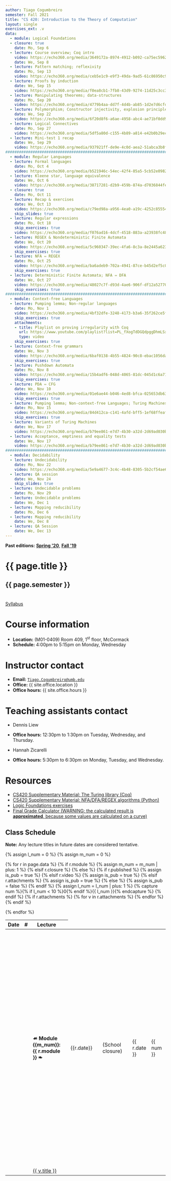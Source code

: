 ```yaml
---
author: Tiago Cogumbreiro
semester: Fall 2021
title: "CS 420: Introduction to the Theory of Computation"
layout: single
exercises_ext: .v
data:
  - module: Logical Foundations
  - closure: true
    date: Mo, Sep 6
  - lecture: Course overview; Coq intro
    video: https://echo360.org/media/3649172a-8974-4912-b092-ca75ec5962f5/public
    date: We, Sep 8
  - lecture: Pattern matching; reflexivity
    date: Mo, Sep 13
    video: https://echo360.org/media/ceb5e1c9-e9f3-49da-9ad5-61c86950c94b/public
  - lecture: Proofs by induction
    date: We, Sep 15
    video: https://echo360.org/media/f0ea8cb1-7fb8-43d9-9274-11d25c3cc3ed/public
  - lecture: Manipulating theorems; data-structures
    date: Mo, Sep 20
    video: https://echo360.org/media/4779b4aa-dd7f-4d4b-ab85-1d2e7d6cfd1b/public
  - lecture: Polymorphism; Constructor injectivity, explosion principle
    date: We, Sep 22
    video: https://echo360.org/media/6f20d8f6-a6ae-4958-abc4-ae71bf0dd916/public
  - lecture: Logical Connectives
    date: Mo, Sep 27
    video: https://echo360.org/media/5df5a80d-c155-4b89-a814-e42b0b29ecb1/public
  - lecture: Mini-test 1 recap
    date: We, Sep 29
    video: https://echo360.org/media/937921ff-de9e-4c0d-aea2-51abca3b8f54/public
################################################################################
  - module: Regular Languages
  - lecture: Formal languages
    date: Mo, Oct 4
    video: https://echo360.org/media/b521946c-54ec-42f4-85a5-5cb52e098272/public
  - lecture: Kleene star, language equivalence
    date: We, Oct 6
    video: https://echo360.org/media/38717281-d2b9-459b-874a-d7036844fe70/public
  - closure: true
    date: Mo, Oct 11
  - lecture: Recap & exercises
    date: We, Oct 13
    video: https://echo360.org/media/c79ed98a-a956-4ea0-a19c-4252c855546f/public
    skip_slides: true
  - lecture: Regular expressions
    date: Mo, Oct 18
    skip_exercises: true
    video: https://echo360.org/media/f076ad16-4dcf-4518-883a-a23938fc489d/public
  - lecture: REGEX & Nondeterministic Finite Automata
    date: We, Oct 20
    video: https://echo360.org/media/5c960347-39ec-4fa6-8c3a-8e2445a62387/public
    skip_exercises: true
  - lecture: NFA ⇔ REGEX
    date: Mo, Oct 25
    video: https://echo360.org/media/ba6adeb9-702a-4941-87ce-b45d2ef5c0fa/public
    skip_exercises: true
  - lecture: Deterministic Finite Automata; NFA ⇔ DFA
    date: We, Oct 27
    video: https://echo360.org/media/48027c7f-d93d-4ae6-906f-df12a5277021/public
    skip_exercises: true
################################################################################
  - module: Context-free Languages
  - lecture: Pumping lemma; Non-regular languages
    date: Mo, Nov 1
    video: https://echo360.org/media/4bf32dfe-3248-4173-b3a6-35f262ce5f30/public
    skip_exercises: true
    attachments:
    - title: Playlist on proving irregularity with Coq
      url: https://www.youtube.com/playlist?list=PL_fXogTdDGQdpggDhmLSxKxxXGOT-42rM
      type: video
    skip_exercises: true
  - lecture: Context-free grammars
    date: We, Nov 3
    video: https://echo360.org/media/6baf0138-4b55-4824-90c8-ebac1056dad1/public
    skip_exercises: true
  - lecture: Pushdown Automata
    date: Mo, Nov 8
    video: https://echo360.org/media/15b4adf6-048d-4065-81dc-045d1c6a7138/public
    skip_exercises: true
  - lecture: PDA ⇔ CFG
    date: We, Nov 10
    video: https://echo360.org/media/01e6ae44-b046-4ed8-bfca-025653db639e/public
    skip_exercises: true
  - lecture: Pumping lemma; Non-context-free Languages; Turing Machines
    date: Mo, Nov 15
    video: https://echo360.org/media/84d412ca-c141-4afd-bff5-1ef68ffeafb4/public
    skip_exercises: true
  - lecture: Variants of Turing Machines
    date: We, Nov 17
    video: https://echo360.org/media/b79ee861-e7d7-4b30-a32d-2d69ad030b91/public
  - lecture: Acceptance, emptiness and equality tests
    date: We, Nov 17
    video: https://echo360.org/media/b79ee861-e7d7-4b30-a32d-2d69ad030b91/public
################################################################################
  - module: Decidability
  - lecture: Undecidability
    date: Mo, Nov 22
    video: https://echo360.org/media/5e9a4677-3c4c-4b48-8305-5b2cf54ae61c/public
  - lecture: QA session
    date: We, Nov 24
    skip_slides: true
  - lecture: Undecidable problems
    date: Mo, Nov 29
  - lecture: Undecidable problems
    date: We, Dec 1
  - lecture: Mapping reducibility
    date: Mo, Dec 6
  - lecture: Mapping reducibility
    date: We, Dec 8
  - lecture: QA Session
    date: We, Dec 13
---
```


**Past editions:** [**Spring '20**](../s20/), [**Fall '19**](../f19/)

<h1 class="has-text-centered">{{ page.title }}</h1>
<h2 class="has-text-centered" style="padding-bottom:1em;">{{ page.semester }}</h2>

<div class="buttons is-centered">
<a class="button is-large is-link" href="syllabus.pdf">Syllabus</a>
</div>

# Course information

* **Location:** (M01-0409) Room 409, 1<sup>st</sup> floor, McCormack
* **Schedule:** 4:00pm to 5:15pm on Monday, Wednesday

# Instructor contact
* **Email:** [`Tiago.Cogumbreiro@umb.edu`](mailto:Tiago.Cogumbreiro@umb.edu)
* **Office:** {{ site.office.location }}
* **Office hours:** {{ site.office.hours }}

# Teaching assistants contact

* Dennis Liew
* **Office hours:** 12:30pm to 1:30pm on Tuesday, Wednesday, and Thursday.

* Hannah Zicarelli
* **Office hours:** 5:30pm to 6:30pm on Monday, Tuesday, and Wednesday.

# Resources

* [CS420 Supplementary Material: The Turing library (Coq)](https://gitlab.com/cogumbreiro/turing)
* [CS420 Supplementary Material: NFA/DFA/REGEX algorithms (Python)](https://gitlab.com/cogumbreiro/karakuri/)
* [Logic Foundations exercises](https://softwarefoundations.cis.upenn.edu/lf-current/lf.tgz)
* [Final Grade Calculator (WARNING: the calculated result is **approximated**, because some values are calculated on a curve)](https://docs.google.com/spreadsheets/d/1nNruW7ls0jETG5z9vgfrmZKihjo_-2yx2iM7TmIPhuc/edit?usp=sharing)

## Class Schedule

**Note:** Any lecture titles in future dates are considered tentative.


{% assign l_num = 0 %}
{% assign m_num = 0 %}
<table>
  <thead>
    <tr>
      <th>Date</th>
      <th>#</th>
      <th>Lecture</th>
      <th></th>
    </tr>
  </thead>
  <tbody>
{% for r in page.data %}
<tr>
{% if r.module %}
  {% assign m_num = m_num | plus: 1 %}
  <td></td>
  <td></td>
  <td><b>☙ Module {{m_num}}: {{ r.module }} ❧</b></td>
  <td></td>
{% elsif r.closure %}
  <td class="has-text-grey-light">{{r.date}}</td>
  <td></td>
  <td class="has-text-grey-light">(School closure)</td>
  <td></td>
{% else %}
  {% if r.published %}
    {% assign is_pub = true %}
  {% elsif r.video %}
    {% assign is_pub = true %}
  {% elsif r.attachments %}
    {% assign is_pub = true %}
  {% else %}
    {% assign is_pub = false %}
  {% endif %}
  {% assign l_num = l_num | plus: 1 %}
  {% capture num %}{% if l_num < 10 %}0{% endif %}{{ l_num }}{% endcapture %}
  <td>{{ r.date }}</td>
  <td>{{ num }}</td>
  <td>
  {% if is_pub and r.skip_slides != true %}
    <a href="lecture{{num}}.html" title="View slides of lecture #{{num}} (press h for help) ">{{ r.lecture }}</a>
  {% else %}
    {{ r.lecture }}{% if r.skip_slides %} <i>(no slides)</i>{% endif %}
  {% endif %}
  </td>
  <td>
    {% if is_pub %}
      {% if r.skip_slides %}{% assign s_url = nil %}{% else %}
      {% capture s_url %}lecture{{ num }}.pdf{% endcapture %}
      {% endif %}
      {% if r.skip_exercises %}
        {% assign f_url = nil %}
      {% else %}
        {% capture f_url %}lecture{{ num }}{{ page.exercises_ext }}{% endcapture %}
      {% endif %}
      <span class="buttons has-addons">{% include button.html url=s_url title="Download lecture slides" icon="book" %}{% include button.html url=r.video icon="file-video" title="Video recording" %}{% include button.html url=f_url icon="box" title="Class exercises" %}</span>
    {% endif %}
  </td>
{% endif %}
</tr>
{% if r.attachments %}
    {% for v in r.attachments %}
<tr>
  <td></td>
  <td></td>
    <td>
        <a href="{{ v.url }}">
        <span class="icon is-small"><i class="fas fa-file-{{v.type}}"></i></span>
        {{ v.title }}
        </a>
    </td>
</tr>
    {% endfor %}
{% endif %}

{% endfor %}
  </tbody>
</table>